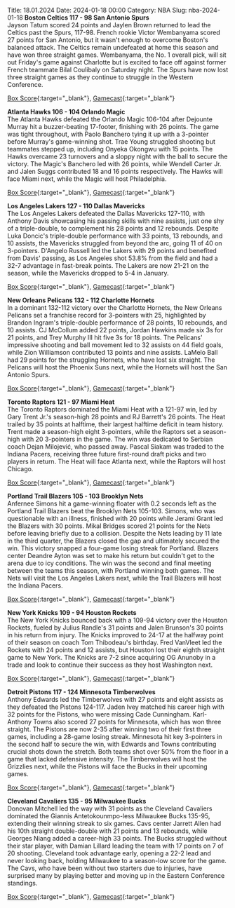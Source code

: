 Title: 18.01.2024
Date: 2024-01-18 00:00
Category: NBA 
Slug: nba-2024-01-18 
**Boston Celtics 117 - 98 San Antonio Spurs**  
Jayson Tatum scored 24 points and Jaylen Brown returned to lead the Celtics past the Spurs, 117-98. French rookie Victor Wembanyama scored 27 points for San Antonio, but it wasn't enough to overcome Boston's balanced attack. The Celtics remain undefeated at home this season and have won three straight games. Wembanyama, the No. 1 overall pick, will sit out Friday's game against Charlotte but is excited to face off against former French teammate Bilal Coulibaly on Saturday night. The Spurs have now lost three straight games as they continue to struggle in the Western Conference. 

[Box Score](https://www.nba.com/game/sas-vs-bos-0022300571/box-score){:target="_blank"}, [Gamecast](https://www.nba.com/game/sas-vs-bos-0022300571){:target="_blank"}<br>

**Atlanta Hawks 106 - 104 Orlando Magic**  
The Atlanta Hawks defeated the Orlando Magic 106-104 after Dejounte Murray hit a buzzer-beating 17-footer, finishing with 26 points. The game was tight throughout, with Paolo Banchero tying it up with a 3-pointer before Murray's game-winning shot. Trae Young struggled shooting but teammates stepped up, including Onyeka Okongwu with 15 points. The Hawks overcame 23 turnovers and a sloppy night with the ball to secure the victory. The Magic's Banchero led with 26 points, while Wendell Carter Jr. and Jalen Suggs contributed 18 and 16 points respectively. The Hawks will face Miami next, while the Magic will host Philadelphia. 

[Box Score](https://www.nba.com/game/orl-vs-atl-0022300570/box-score){:target="_blank"}, [Gamecast](https://www.nba.com/game/orl-vs-atl-0022300570){:target="_blank"}<br>

**Los Angeles Lakers 127 - 110 Dallas Mavericks**  
The Los Angeles Lakers defeated the Dallas Mavericks 127-110, with Anthony Davis showcasing his passing skills with nine assists, just one shy of a triple-double, to complement his 28 points and 12 rebounds. Despite Luka Doncic's triple-double performance with 33 points, 13 rebounds, and 10 assists, the Mavericks struggled from beyond the arc, going 11 of 40 on 3-pointers. D'Angelo Russell led the Lakers with 29 points and benefited from Davis' passing, as Los Angeles shot 53.8% from the field and had a 32-7 advantage in fast-break points. The Lakers are now 21-21 on the season, while the Mavericks dropped to 5-4 in January. 

[Box Score](https://www.nba.com/game/dal-vs-lal-0022300577/box-score){:target="_blank"}, [Gamecast](https://www.nba.com/game/dal-vs-lal-0022300577){:target="_blank"}<br>

**New Orleans Pelicans 132 - 112 Charlotte Hornets**  
In a dominant 132-112 victory over the Charlotte Hornets, the New Orleans Pelicans set a franchise record for 3-pointers with 25, highlighted by Brandon Ingram's triple-double performance of 28 points, 10 rebounds, and 10 assists. CJ McCollum added 22 points, Jordan Hawkins made six 3s for 21 points, and Trey Murphy III hit five 3s for 18 points. The Pelicans' impressive shooting and ball movement led to 32 assists on 44 field goals, while Zion Williamson contributed 13 points and nine assists. LaMelo Ball had 29 points for the struggling Hornets, who have lost six straight. The Pelicans will host the Phoenix Suns next, while the Hornets will host the San Antonio Spurs. 

[Box Score](https://www.nba.com/game/cha-vs-nop-0022300575/box-score){:target="_blank"}, [Gamecast](https://www.nba.com/game/cha-vs-nop-0022300575){:target="_blank"}<br>

**Toronto Raptors 121 - 97 Miami Heat**  
The Toronto Raptors dominated the Miami Heat with a 121-97 win, led by Gary Trent Jr.'s season-high 28 points and RJ Barrett's 26 points. The Heat trailed by 35 points at halftime, their largest halftime deficit in team history. Trent made a season-high eight 3-pointers, while the Raptors set a season-high with 20 3-pointers in the game. The win was dedicated to Serbian coach Dejan Milojević, who passed away. Pascal Siakam was traded to the Indiana Pacers, receiving three future first-round draft picks and two players in return. The Heat will face Atlanta next, while the Raptors will host Chicago. 

[Box Score](https://www.nba.com/game/mia-vs-tor-0022300574/box-score){:target="_blank"}, [Gamecast](https://www.nba.com/game/mia-vs-tor-0022300574){:target="_blank"}<br>

**Portland Trail Blazers 105 - 103 Brooklyn Nets**  
Anfernee Simons hit a game-winning floater with 0.2 seconds left as the Portland Trail Blazers beat the Brooklyn Nets 105-103. Simons, who was questionable with an illness, finished with 20 points while Jerami Grant led the Blazers with 30 points. Mikal Bridges scored 21 points for the Nets before leaving briefly due to a collision. Despite the Nets leading by 11 late in the third quarter, the Blazers closed the gap and ultimately secured the win. This victory snapped a four-game losing streak for Portland. Blazers center Deandre Ayton was set to make his return but couldn't get to the arena due to icy conditions. The win was the second and final meeting between the teams this season, with Portland winning both games. The Nets will visit the Los Angeles Lakers next, while the Trail Blazers will host the Indiana Pacers. 

[Box Score](https://www.nba.com/game/bkn-vs-por-0022300578/box-score){:target="_blank"}, [Gamecast](https://www.nba.com/game/bkn-vs-por-0022300578){:target="_blank"}<br>

**New York Knicks 109 - 94 Houston Rockets**  
The New York Knicks bounced back with a 109-94 victory over the Houston Rockets, fueled by Julius Randle's 31 points and Jalen Brunson's 30 points in his return from injury. The Knicks improved to 24-17 at the halfway point of their season on coach Tom Thibodeau's birthday. Fred VanVleet led the Rockets with 24 points and 12 assists, but Houston lost their eighth straight game to New York. The Knicks are 7-2 since acquiring OG Anunoby in a trade and look to continue their success as they host Washington next. 

[Box Score](https://www.nba.com/game/hou-vs-nyk-0022300573/box-score){:target="_blank"}, [Gamecast](https://www.nba.com/game/hou-vs-nyk-0022300573){:target="_blank"}<br>

**Detroit Pistons 117 - 124 Minnesota Timberwolves**  
Anthony Edwards led the Timberwolves with 27 points and eight assists as they defeated the Pistons 124-117. Jaden Ivey matched his career high with 32 points for the Pistons, who were missing Cade Cunningham. Karl-Anthony Towns also scored 27 points for Minnesota, which has won three straight. The Pistons are now 2-35 after winning two of their first three games, including a 28-game losing streak. Minnesota hit key 3-pointers in the second half to secure the win, with Edwards and Towns contributing crucial shots down the stretch. Both teams shot over 50% from the floor in a game that lacked defensive intensity. The Timberwolves will host the Grizzlies next, while the Pistons will face the Bucks in their upcoming games. 

[Box Score](https://www.nba.com/game/min-vs-det-0022300569/box-score){:target="_blank"}, [Gamecast](https://www.nba.com/game/min-vs-det-0022300569){:target="_blank"}<br>

**Cleveland Cavaliers 135 - 95 Milwaukee Bucks**  
Donovan Mitchell led the way with 31 points as the Cleveland Cavaliers dominated the Giannis Antetokounmpo-less Milwaukee Bucks 135-95, extending their winning streak to six games. Cavs center Jarrett Allen had his 10th straight double-double with 21 points and 13 rebounds, while Georges Niang added a career-high 33 points. The Bucks struggled without their star player, with Damian Lillard leading the team with 17 points on 7 of 20 shooting. Cleveland took advantage early, opening a 22-2 lead and never looking back, holding Milwaukee to a season-low score for the game. The Cavs, who have been without two starters due to injuries, have surprised many by playing better and moving up in the Eastern Conference standings. 

[Box Score](https://www.nba.com/game/mil-vs-cle-0022300572/box-score){:target="_blank"}, [Gamecast](https://www.nba.com/game/mil-vs-cle-0022300572){:target="_blank"}<br>

